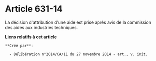 # Article 631-14

La décision d'attribution d'une aide est prise après avis de la commission des aides aux industries techniques.

**Liens relatifs à cet article**

	**Créé par**:

	  - Délibération n°2014/CA/11 du 27 novembre 2014 - art., v. init.

